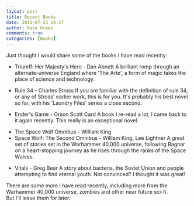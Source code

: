 ```yaml
---
layout: post
title: Recent Books
date: 2011-07-23 14:27
author: Dave Green
comments: true
categories: [Books]
---
```

Just thought I would share some of the books I have read recently:
<ul>
	<li>Triumff: Her Majesty's Hero - Dan Abnett
A brilliant romp through an alternate-universe England where 'The Arte', a form of magic takes the place of science and technology.</li>
</ul>
<ul>
	<li>Rule 34 - Charles Stross
If you are familiar with the definition of rule 34, or any of Stross' earlier work, this is for you. It's probably his best novel so far, with his 'Laundry Files' series a close second.</li>
</ul>
<ul>
	<li>Ender's Game - Orson Scott Card
A book I re-read a lot, I came back to it again recently. This really is an exceptional novel.</li>
</ul>
<ul>
	<li>The Space Wolf Omnibus - William King</li>
	<li>Space Wolf: The Second Omnibus - William King, Lee Lightner
A great set of stories set in the Warhammer 40,000 universe, following Ragnar on a heart-stopping journey as he rises through the ranks of the Space Wolves.</li>
</ul>
<ul>
	<li>Vitals - Greg Bear
A story about bacteria, the Soviet Union and people attempting to find eternal youth. Not convinced? I thought it was great!</li>
</ul>
<div>There are some more I have read recently, including more from the Warhammer 40,000 universe, zombies and other near future sci-fi. But I'll leave them for later.</div>
